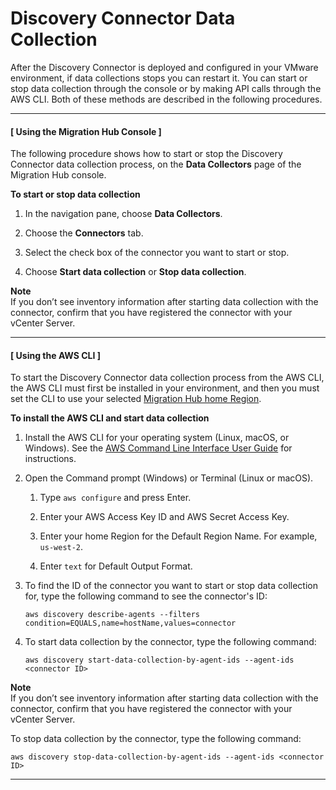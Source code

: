 # Discovery Connector Data Collection<a name="start-connector-data-collection"></a>

After the Discovery Connector is deployed and configured in your VMware environment, if data collections stops you can restart it\. You can start or stop data collection through the console or by making API calls through the AWS CLI\. Both of these methods are described in the following procedures\.

------
#### [ Using the Migration Hub Console ]

The following procedure shows how to start or stop the Discovery Connector data collection process, on the **Data Collectors** page of the Migration Hub console\.

**To start or stop data collection**

1. In the navigation pane, choose **Data Collectors**\.

1. Choose the **Connectors** tab\.

1. Select the check box of the connector you want to start or stop\.

1. Choose **Start data collection** or **Stop data collection**\.

**Note**  
If you don’t see inventory information after starting data collection with the connector, confirm that you have registered the connector with your vCenter Server\.

------
#### [ Using the AWS CLI ]

To start the Discovery Connector data collection process from the AWS CLI, the AWS CLI must first be installed in your environment, and then you must set the CLI to use your selected [Migration Hub home Region](https://docs.aws.amazon.com/migrationhub/latest/ug/home-region.html)\.

**To install the AWS CLI and start data collection**

1. Install the AWS CLI for your operating system \(Linux, macOS, or Windows\)\. See the [AWS Command Line Interface User Guide](https://docs.aws.amazon.com/cli/latest/userguide/) for instructions\.

1. Open the Command prompt \(Windows\) or Terminal \(Linux or macOS\)\.

   1. Type `aws configure` and press Enter\.

   1. Enter your AWS Access Key ID and AWS Secret Access Key\.

   1. Enter your home Region for the Default Region Name\. For example, `us-west-2`\.

   1. Enter `text` for Default Output Format\.

1. To find the ID of the connector you want to start or stop data collection for, type the following command to see the connector's ID:

   ```
   aws discovery describe-agents --filters condition=EQUALS,name=hostName,values=connector
   ```

1. To start data collection by the connector, type the following command:

   ```
   aws discovery start-data-collection-by-agent-ids --agent-ids <connector ID>
   ```
**Note**  
If you don’t see inventory information after starting data collection with the connector, confirm that you have registered the connector with your vCenter Server\.

   To stop data collection by the connector, type the following command:

   ```
   aws discovery stop-data-collection-by-agent-ids --agent-ids <connector ID>
   ```

------